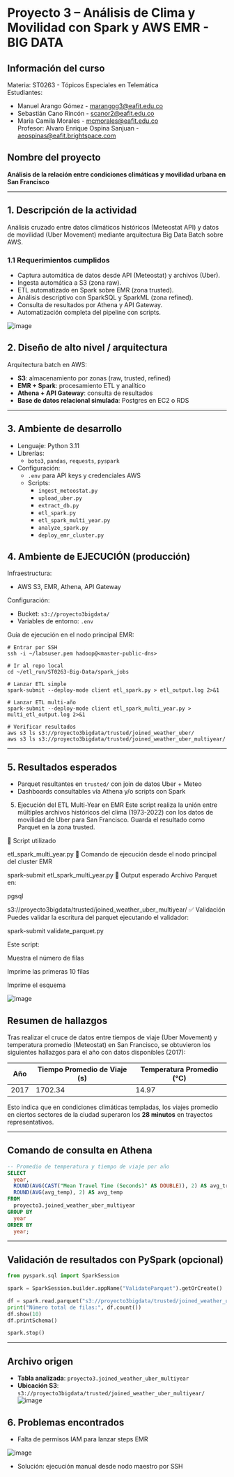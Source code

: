 # Proyecto 3 – Análisis de Clima y Movilidad con Spark y AWS EMR - BIG DATA

## Información del curso
Materia: ST0263 - Tópicos Especiales en Telemática  
Estudiantes:  
- Manuel Arango Gómez - marangog3@eafit.edu.co  
- Sebastián Cano Rincón - scanor2@eafit.edu.co  
- Maria Camila Morales - mcmorales@eafit.edu.co  
Profesor: Alvaro Enrique Ospina Sanjuan - aeospinas@eafit.brightspace.com

## Nombre del proyecto

**Análisis de la relación entre condiciones climáticas y movilidad urbana en San Francisco**

---

## 1. Descripción de la actividad

Análisis cruzado entre datos climáticos históricos (Meteostat API) y datos de movilidad (Uber Movement) mediante arquitectura Big Data Batch sobre AWS.

### 1.1 Requerimientos cumplidos

- Captura automática de datos desde API (Meteostat) y archivos (Uber).
- Ingesta automática a S3 (zona raw).
- ETL automatizado en Spark sobre EMR (zona trusted).
- Análisis descriptivo con SparkSQL y SparkML (zona refined).
- Consulta de resultados por Athena y API Gateway.
- Automatización completa del pipeline con scripts.

![image](https://github.com/user-attachments/assets/de184001-a6d6-4ed0-9a3d-f1ef8ba864ad)


## 2. Diseño de alto nivel / arquitectura

Arquitectura batch en AWS:
- **S3**: almacenamiento por zonas (raw, trusted, refined)
- **EMR + Spark**: procesamiento ETL y analítico
- **Athena + API Gateway**: consulta de resultados
- **Base de datos relacional simulada**: Postgres en EC2 o RDS

---

## 3. Ambiente de desarrollo

- Lenguaje: Python 3.11
- Librerías:
  - `boto3`, `pandas`, `requests`, `pyspark`
- Configuración:
  - `.env` para API keys y credenciales AWS
  - Scripts:
    - `ingest_meteostat.py`
    - `upload_uber.py`
    - `extract_db.py`
    - `etl_spark.py`
    - `etl_spark_multi_year.py`
    - `analyze_spark.py`
    - `deploy_emr_cluster.py`

## 4. Ambiente de EJECUCIÓN (producción)

Infraestructura:
- AWS S3, EMR, Athena, API Gateway

Configuración:
- Bucket: `s3://proyecto3bigdata/`
- Variables de entorno: `.env`

Guía de ejecución en el nodo principal EMR:

```
# Entrar por SSH
ssh -i ~/labsuser.pem hadoop@<master-public-dns>

# Ir al repo local
cd ~/etl_run/ST0263-Big-Data/spark_jobs

# Lanzar ETL simple
spark-submit --deploy-mode client etl_spark.py > etl_output.log 2>&1

# Lanzar ETL multi-año
spark-submit --deploy-mode client etl_spark_multi_year.py > multi_etl_output.log 2>&1

# Verificar resultados
aws s3 ls s3://proyecto3bigdata/trusted/joined_weather_uber/
aws s3 ls s3://proyecto3bigdata/trusted/joined_weather_uber_multiyear/
```

---

## 5. Resultados esperados

- Parquet resultantes en `trusted/` con join de datos Uber + Meteo
- Dashboards consultables vía Athena y/o scripts con Spark

5. Ejecución del ETL Multi-Year en EMR
Este script realiza la unión entre múltiples archivos históricos del clima (1973-2022) con los datos de movilidad de Uber para San Francisco. Guarda el resultado como Parquet en la zona trusted.

📁 Script utilizado


etl_spark_multi_year.py
📌 Comando de ejecución desde el nodo principal del cluster EMR


spark-submit etl_spark_multi_year.py
🎯 Output esperado
Archivo Parquet en:

pgsql

s3://proyecto3bigdata/trusted/joined_weather_uber_multiyear/
✅ Validación
Puedes validar la escritura del parquet ejecutando el validador:


spark-submit validate_parquet.py

Este script:

Muestra el número de filas

Imprime las primeras 10 filas

Imprime el esquema

![image](https://github.com/user-attachments/assets/16238f43-5f26-45f8-8380-39d05250ce0a)



## Resumen de hallazgos

Tras realizar el cruce de datos entre tiempos de viaje (Uber Movement) y temperatura promedio (Meteostat) en San Francisco, se obtuvieron los siguientes hallazgos para el año con datos disponibles (2017):

| Año  | Tiempo Promedio de Viaje (s) | Temperatura Promedio (°C) |
|------|-------------------------------|----------------------------|
| 2017 | 1702.34                       | 14.97                      |

Esto indica que en condiciones climáticas templadas, los viajes promedio en ciertos sectores de la ciudad superaron los **28 minutos** en trayectos representativos.

---

## Comando de consulta en Athena

```sql
-- Promedio de temperatura y tiempo de viaje por año
SELECT
  year,
  ROUND(AVG(CAST("Mean Travel Time (Seconds)" AS DOUBLE)), 2) AS avg_travel_time,
  ROUND(AVG(avg_temp), 2) AS avg_temp
FROM
  proyecto3.joined_weather_uber_multiyear
GROUP BY
  year
ORDER BY
  year;
```

---

## Validación de resultados con PySpark (opcional)

```python
from pyspark.sql import SparkSession

spark = SparkSession.builder.appName("ValidateParquet").getOrCreate()

df = spark.read.parquet("s3://proyecto3bigdata/trusted/joined_weather_uber_multiyear/")
print("Número total de filas:", df.count())
df.show(10)
df.printSchema()

spark.stop()
```

---

## Archivo origen

- **Tabla analizada**: `proyecto3.joined_weather_uber_multiyear`
- **Ubicación S3**: `s3://proyecto3bigdata/trusted/joined_weather_uber_multiyear/`
![image](https://github.com/user-attachments/assets/64434e62-55e0-41a3-903d-1255b59754cc)


## 6. Problemas encontrados

- Falta de permisos IAM para lanzar steps EMR

![image](https://github.com/user-attachments/assets/f686c2a5-a440-4762-9e17-0cfaeda02fb0)

- Solución: ejecución manual desde nodo maestro por SSH
